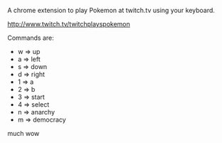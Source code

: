 A chrome extension to play Pokemon at twitch.tv using your keyboard.

http://www.twitch.tv/twitchplayspokemon

Commands are:

* w => up
* a => left
* s => down
* d => right
* 1 => a
* 2 => b
* 3 => start
* 4 => select
* n => anarchy
* m => democracy

much wow
